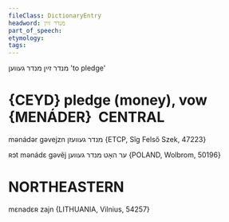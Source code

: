 ```yaml
---
fileClass: DictionaryEntry
headword: מנדר זײַן
part_of_speech: 
etymology: 
tags: 
---
```

מנדר זײַן
מנדר געווען
'to pledge'

{CEYD}
pledge (money), vow {MENÁDER}
‎
CENTRAL
========

mənádər gəvejzn מנדר געוועזן {ETCP, Sîg Felső Szek, 47223}

ʀɔt mənádɛ gəvẽj ער האָט מנדר געווען {POLAND, Wolbrom, 50196}

NORTHEASTERN
==============

mɛnadɛʀ zajn {LITHUANIA, Vilnius, 54257}